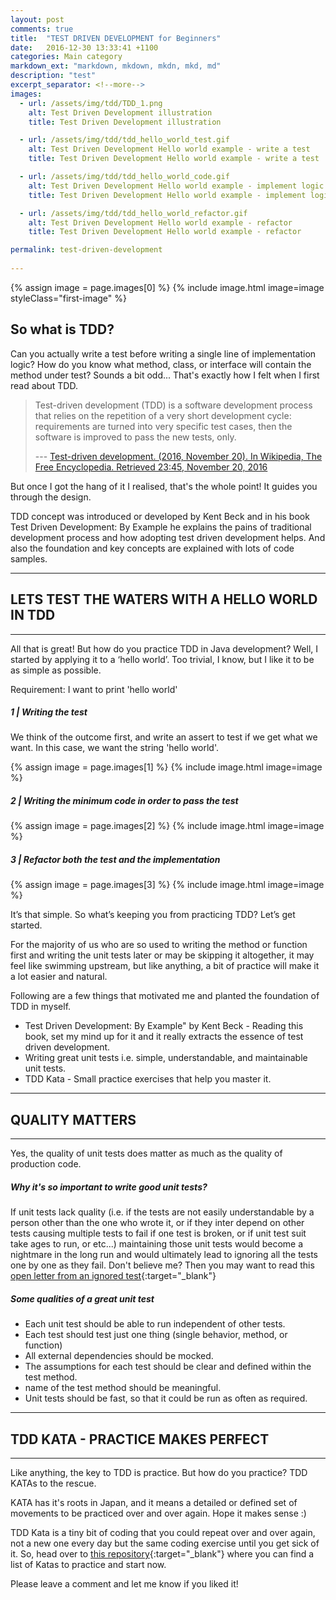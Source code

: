 ```yaml
---
layout: post
comments: true
title:  "TEST DRIVEN DEVELOPMENT for Beginners"
date:   2016-12-30 13:33:41 +1100
categories: Main category
markdown_ext: "markdown, mkdown, mkdn, mkd, md"
description: "test"
excerpt_separator: <!--more-->
images: 
  - url: /assets/img/tdd/TDD_1.png
    alt: Test Driven Development illustration
    title: Test Driven Development illustration

  - url: /assets/img/tdd/tdd_hello_world_test.gif
    alt: Test Driven Development Hello world example - write a test
    title: Test Driven Development Hello world example - write a test

  - url: /assets/img/tdd/tdd_hello_world_code.gif
    alt: Test Driven Development Hello world example - implement logic
    title: Test Driven Development Hello world example - implement logic

  - url: /assets/img/tdd/tdd_hello_world_refactor.gif
    alt: Test Driven Development Hello world example - refactor
    title: Test Driven Development Hello world example - refactor

permalink: test-driven-development
 
---
```

<div class="center">

{% assign image = page.images[0] %}
{% include image.html image=image styleClass="first-image" %}

</div>

## So what is TDD?

Can you actually write a test before writing a single line of implementation logic? How do you know what method, class, or interface will contain the method under test? Sounds a bit odd...
That's exactly how I felt when I first read about TDD. 
<!--more-->

> Test-driven development (TDD) is a software development process that relies on the repetition of a very short development cycle: requirements are turned into very specific test cases, then the software is improved to pass the new tests, only. 
>
>--- [Test-driven development. (2016, November 20). In Wikipedia, The Free Encyclopedia. Retrieved 23:45, November 20, 2016](https://en.wikipedia.org/w/index.php?title=Test-driven_development&oldid=750634597)

But once I got the hang of it I realised, that's the whole point! It guides you through the design.

TDD concept was introduced or developed by Kent Beck and in his book Test Driven Development: By Example he explains the pains of traditional development process and how adopting test driven development helps. And also the foundation and key concepts are explained with lots of code samples.

<hr>

## LETS TEST THE WATERS WITH A HELLO WORLD IN TDD

<hr> 

All that is great! But how do you practice TDD in Java development?
Well, I started by applying it to a ‘hello world’. Too trivial, I know, but I like it to be as simple as possible.

Requirement: I want to print 'hello world'

##### 1 | Writing the test

We think of the outcome first, and write an assert to test if we get what we want. In this case, we want the string 'hello world'.

<div class="code-border gif">
{% assign image = page.images[1] %}
{% include image.html image=image %}
</div>

##### 2 | Writing the minimum code in order to pass the test

<div class="code-border">
{% assign image = page.images[2] %}
{% include image.html image=image %}
</div>

##### 3 | Refactor both the test and the implementation

<div class="code-border">
{% assign image = page.images[3] %}
{% include image.html image=image %}
</div>

It’s that simple. So what’s keeping you from practicing TDD? Let’s get started.

For the majority of us who are so used to writing the method or function first and writing the unit tests later or may be skipping it altogether, it may feel like swimming upstream, but like anything, a bit of practice will make it a lot easier and natural.

Following are a few things that motivated me and planted the foundation of TDD in myself.

- Test Driven Development: By Example" by Kent Beck - Reading this book, set my mind up for it and it really extracts the essence of test driven development.
- Writing great unit tests i.e. simple, understandable, and maintainable unit tests.
- TDD Kata - Small practice exercises that help you master it.


<hr>

## QUALITY MATTERS

<hr> 

Yes, the quality of unit tests does matter as much as the quality of production code.
 
##### Why it's so important to write good unit tests?

If unit tests lack quality (i.e. if the tests are not easily understandable by a person other than the one who wrote it,
or if they inter depend on other tests causing multiple tests to fail if one test is broken,
or if unit test suit take ages to run, or etc...) maintaining those unit tests would become a nightmare in the long run and would ultimately lead to ignoring all the tests one by one as they fail. Don't believe me? Then you may want to read this [open letter from an ignored test](https://dzone.com/articles/open-letter-from-an-ignored-test){:target="_blank"}

##### Some qualities of a great unit test

- Each unit test should be able to run independent of other tests.
- Each test should test just one thing (single behavior, method, or function)
- All external dependencies should be mocked.
- The assumptions for each test should be clear and defined within the test method.
- name of the test method should be meaningful.
- Unit tests should be fast, so that it could be run as often as required.

<hr>

## TDD KATA - PRACTICE MAKES PERFECT

<hr> 


Like anything, the key to TDD is practice. But how do you practice? TDD KATAs to the rescue.

KATA has it's roots in Japan, and it means a detailed or defined set of movements to be practiced over and over again. Hope it makes sense :)

TDD Kata is a tiny bit of coding that you could repeat over and over again, not a new one every day but the same coding exercise until you get sick of it. So, head over to [this repository](https://github.com/mwhelan/Katas){:target="_blank"} where you can find a list of Katas to practice and start now.


Please leave a comment and let me know if you liked it!